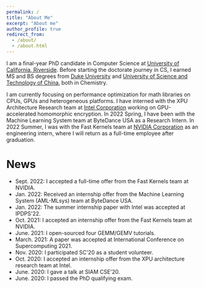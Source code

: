 ```yaml
---
permalink: /
title: "About Me"
excerpt: "About me"
author_profile: true
redirect_from: 
  - /about/
  - /about.html
---
```


I am a final-year PhD candidate in Computer Science at [University of California, Riverside](https://www1.cs.ucr.edu/). Before starting the doctorate journey in CS, I earned MS and BS degrees from [Duke University](https://duke.edu/) and [University of Science and Technology of China](https://en.ustc.edu.cn/), both in Chemistry. 

I am currently focusing on performance optimization for math libraries on CPUs, GPUs and heterogeneous platforms. I have interned with the XPU Architecture Research team at [Intel Corporation](https://www.intel.com) working on GPU-accelerated homomorphic encryption. In 2022 Spring, I have been with the Machine Learning System team at ByteDance USA as a Research Intern. In 2022 Summer, I was with the Fast Kernels team at [NVIDIA Corporation](https://www.nvidia.com/en-us/) as an engineering intern, where I will return as a full-time employee after graduation.

News
======
* Sept. 2022: I accepted a full-time offer from the Fast Kernels team at NVIDIA.
* Jan. 2022: Received an internship offer from the Machine Learning System (AML-MLsys) team at ByteDance USA. 
* Jan. 2022: The summer internship paper with Intel was accepted at IPDPS'22.
* Oct. 2021: I accepted an internship offer from the Fast Kernels team at NVIDIA.
* June. 2021: I open-sourced four GEMM/GEMV tutorials.
* March. 2021: A paper was accepted at International Conference on Supercomputing 2021.
* Nov. 2020: I participated SC'20 as a student volunteer.
* Oct. 2020: I accepted an internship offer from the XPU architecture research team at Intel.
* June. 2020: I gave a talk at SIAM CSE'20.
* June. 2020: I passed the PhD qualifying exam.

